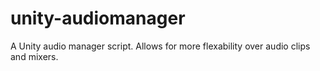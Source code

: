 # unity-audiomanager
A Unity audio manager script. Allows for more flexability over audio clips and mixers.
